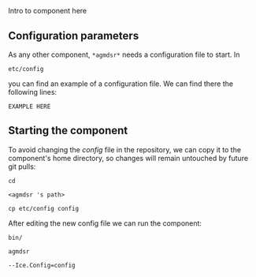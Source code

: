 ```
```
#
``` agmdsr
```
Intro to component here


## Configuration parameters
As any other component,
``` *agmdsr* ```
needs a configuration file to start. In

    etc/config

you can find an example of a configuration file. We can find there the following lines:

    EXAMPLE HERE

    
## Starting the component
To avoid changing the *config* file in the repository, we can copy it to the component's home directory, so changes will remain untouched by future git pulls:

    cd

``` <agmdsr 's path> ```

    cp etc/config config
    
After editing the new config file we can run the component:

    bin/

```agmdsr ```

    --Ice.Config=config
